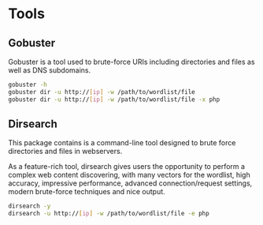 # Tools
## Gobuster
Gobuster is a tool used to brute-force URIs including directories and files as well as DNS subdomains.
```sh
gobuster -h
gobuster dir -u http://[ip] -w /path/to/wordlist/file
gobuster dir -u http://[ip] -w /path/to/wordlist/file -x php
```
## Dirsearch
This package contains is a command-line tool designed to brute force directories and files in webservers.

As a feature-rich tool, dirsearch gives users the opportunity to perform a complex web content discovering, with many vectors for the wordlist, high accuracy, impressive performance, advanced connection/request settings, modern brute-force techniques and nice output.
```sh
dirsearch -y
dirsearch -u http://[ip] -w /path/to/wordlist/file -e php
```

<!--stackedit_data:
eyJoaXN0b3J5IjpbLTE2NzM4NTAwMjldfQ==
-->